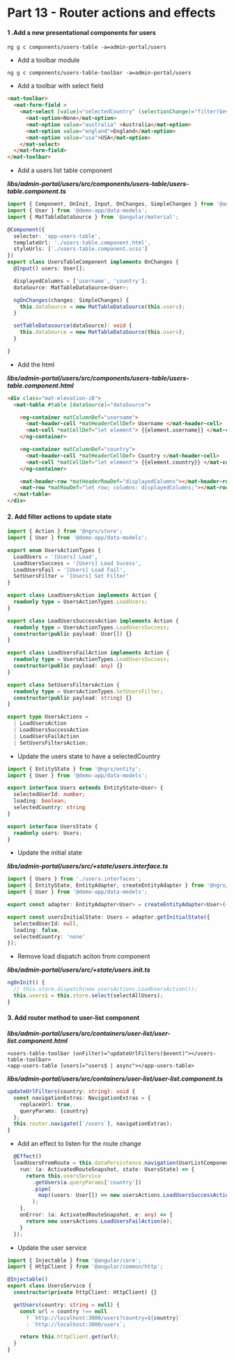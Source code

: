 # Part 13 - Router actions and effects

#### 1 .Add a new presentational components for users

```
ng g c components/users-table -a=admin-portal/users
```

* Add a toolbar module

```
ng g c components/users-table-toolbar -a=admin-portal/users
```

* Add a toolbar with select field

```html
<mat-toolbar>
  <mat-form-field >
    <mat-select [value]="selectedCountry" (selectionChange)="filter($event.value)" >
      <mat-option>None</mat-option>
      <mat-option value="australia" >Australia</mat-option>
      <mat-option value="england">England</mat-option>
      <mat-option value="usa">USA</mat-option>
    </mat-select>
  </mat-form-field>
</mat-toolbar>
```

* Add a users list table component

_**libs/admin-portal/users/src/components/users-table/users-table.component.ts**_

```ts
import { Component, OnInit, Input, OnChanges, SimpleChanges } from '@angular/core';
import { User } from '@demo-app/data-models';
import { MatTableDataSource } from '@angular/material';

@Component({
  selector: 'app-users-table',
  templateUrl: './users-table.component.html',
  styleUrls: ['./users-table.component.scss']
})
export class UsersTableComponent implements OnChanges {
  @Input() users: User[];

  displayedColumns = ['username', 'country'];
  dataSource: MatTableDataSource<User>;

  ngOnChanges(changes: SimpleChanges) {
    this.dataSource = new MatTableDataSource(this.users);
  }

  setTableDatasource(dataSource): void {
    this.dataSource = new MatTableDataSource(this.users);
  }

}
```

* Add the html

_**libs/admin-portal/users/src/components/users-table/users-table.component.html**_

```html
<div class="mat-elevation-z8">
  <mat-table #table [dataSource]="dataSource">

    <ng-container matColumnDef="username">
      <mat-header-cell *matHeaderCellDef> Username </mat-header-cell>
      <mat-cell *matCellDef="let element"> {{element.username}} </mat-cell>
    </ng-container>

    <ng-container matColumnDef="country">
      <mat-header-cell *matHeaderCellDef> Country </mat-header-cell>
      <mat-cell *matCellDef="let element"> {{element.country}} </mat-cell>
    </ng-container>

    <mat-header-row *matHeaderRowDef="displayedColumns"></mat-header-row>
    <mat-row *matRowDef="let row; columns: displayedColumns;"></mat-row>
  </mat-table>
</div>
```

#### 2. Add filter actions to update state

```ts
import { Action } from '@ngrx/store';
import { User } from '@demo-app/data-models';

export enum UsersActionTypes {
  LoadUsers = '[Users] Load',
  LoadUsersSuccess = '[Users] Load Sucess',
  LoadUsersFail = '[Users] Load Fail',
  SetUsersFilter = '[Users] Set Filter'
}

export class LoadUsersAction implements Action {
  readonly type = UsersActionTypes.LoadUsers;
}

export class LoadUsersSuccessAction implements Action {
  readonly type = UsersActionTypes.LoadUsersSuccess;
  constructor(public payload: User[]) {}
}

export class LoadUsersFailAction implements Action {
  readonly type = UsersActionTypes.LoadUsersSuccess;
  constructor(public payload: any) {}
}

export class SetUsersFiltersAction {
  readonly type = UsersActionTypes.SetUsersFilter;
  constructor(public payload: string) {}
}

export type UsersActions =
  | LoadUsersAction
  | LoadUsersSuccessAction
  | LoadUsersFailAction
  | SetUsersFiltersAction;
```

* Update the users state to have a selectedCountry 

```ts
import { EntityState } from '@ngrx/entity';
import { User } from '@demo-app/data-models';

export interface Users extends EntityState<User> {
  selectedUserId: number;
  loading: boolean;
  selectedCountry: string
}

export interface UsersState {
  readonly users: Users;
}
```

* Update the initial state

_**libs/admin-portal/users/src/+state/users.interface.ts**_

```ts
import { Users } from './users.interfaces';
import { EntityState, EntityAdapter, createEntityAdapter } from '@ngrx/entity';
import { User } from '@demo-app/data-models';

export const adapter: EntityAdapter<User> = createEntityAdapter<User>({});

export const usersInitialState: Users = adapter.getInitialState({
  selectedUserId: null,
  loading: false,
  selectedCountry: 'none'
});
```

* Remove load dispatch aciton from component

_**libs/admin-portal/users/src/+state/users.init.ts**_

```ts
ngOnInit() {
  // this.store.dispatch(new usersActions.LoadUsersAction());
  this.users$ = this.store.select(selectAllUsers);
}
```

#### 3. Add router method to user-list component

_**libs/admin-portal/users/src/containers/user-list/user-list.component.html**_

```
<users-table-toolbar (onFilter)="updateUrlFilters($event)"></users-table-toolbar>
<app-users-table [users]="users$ | async"></app-users-table>
```

_**libs/admin-portal/users/src/containers/user-list/user-list.component.ts**_

```ts
updateUrlFilters(country: string): void {
  const navigationExtras: NavigationExtras = {
    replaceUrl: true,
    queryParams: {country}
  };
  this.router.navigate([`/users`], navigationExtras);
}
```

* Add an effect to listen for the route change

```ts
  @Effect()
  loadUsersFromRoute = this.dataPersistence.navigation(UserListComponent, {
    run: (a: ActivatedRouteSnapshot, state: UsersState) => {
      return this.usersService
        .getUsers(a.queryParams['country'])
        .pipe(
          map((users: User[]) => new usersActions.LoadUsersSuccessAction(users))
        );
    },
    onError: (a: ActivatedRouteSnapshot, e: any) => {
      return new usersActions.LoadUsersFailAction(e);
    }
  });
```

* Update the user service

```ts
import { Injectable } from '@angular/core';
import { HttpClient } from '@angular/common/http';

@Injectable()
export class UsersService {
  constructor(private httpClient: HttpClient) {}

  getUsers(country: string = null) {
    const url = country !== null
      ? `http://localhost:3000/users?country=${country}`
      : `http://localhost:3000/users`;

    return this.httpClient.get(url);
  }
}
```



